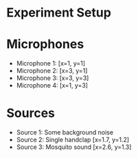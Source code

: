 # Experiment Setup

# Microphones

-  Microphone 1: [x=1, y=1]
-  Microphone 2: [x=3, y=1]
-  Microphone 3: [x=3, y=3]
-  Microphone 4: [x=1, y=3]

# Sources

-  Source 1: Some background noise
-  Source 2: Single handclap [x=1.7, y=1.2]
-  Source 3: Mosquito sound [x=2.6, y=1.3]
